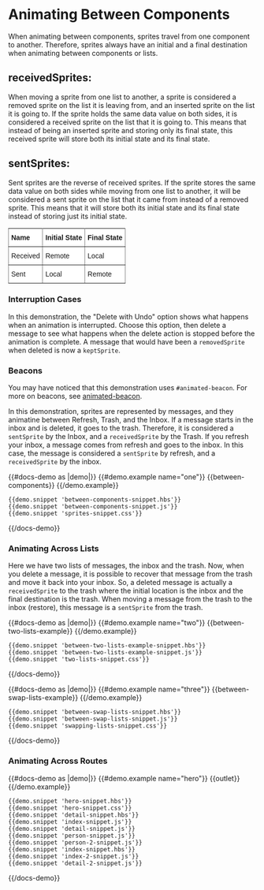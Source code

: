 # Animating Between Components
When animating between components, sprites travel from one component to another. Therefore, sprites always have an initial and a final destination when animating between components or lists. 

## receivedSprites: 
When moving a sprite from one list to another, a sprite is considered a removed sprite on the list it is leaving from, and an inserted sprite on the list it is going to. If the sprite holds the same data value on both sides, it is considered a received sprite on the list that it is going to. This means that instead of being an inserted sprite and storing only its final state, this received sprite will store both its initial state and its final state.
## sentSprites: 
Sent sprites are the reverse of received sprites. If the sprite stores the same data value on both sides while moving from one list to another, it will be considered a sent sprite on the list that it came from instead of a removed sprite. This means that it will store both its initial state and its final state instead of storing just its initial state.


<style type="text/css">
.tg  {border-collapse:collapse;border-spacing:0;}
.tg td{font-family:Arial, sans-serif;font-size:14px;padding:10px 5px;border-style:solid;border-width:1px;overflow:hidden;word-break:normal;border-color:black;}
.tg th{font-family:Arial, sans-serif;font-size:14px;font-weight:normal;padding:10px 5px;border-style:solid;border-width:1px;overflow:hidden;word-break:normal;border-color:black;}
.tg .tg-eh2d{background-color:#ffffff;border-color:inherit;vertical-align:top}
.tg .tg-47u2{font-weight:bold;background-color:#ffffff;border-color:inherit;vertical-align:top;text-align:left}
.tg .tg-7g6k{font-weight:bold;background-color:#ffffff;border-color:inherit;text-align:center;vertical-align:top}
</style>
<table class="tg">
  <tr>
    <th class="tg-47u2">Name</th>
    <th class="tg-7g6k">Initial State</th>
    <th class="tg-47u2">Final State</th>
  </tr>
  <tr>
    <td class="tg-eh2d">Received</td>
    <td class="tg-eh2d">Remote</td>
    <td class="tg-eh2d">Local</td>
  </tr>
  <tr>
    <td class="tg-eh2d">Sent</td>
    <td class="tg-eh2d">Local</td>
    <td class="tg-eh2d">Remote</td>
  </tr>
</table>




### Interruption Cases
In this demonstration, the "Delete with Undo" option shows what happens when an animation is interrupted. Choose this option, then delete a message to see what happens when the delete action is stopped before the animation is complete. A message that would have been a `removedSprite` when deleted is now a `keptSprite`. 

### Beacons
You may have noticed that this demonstration uses `#animated-beacon`. For more on beacons, see [animated-beacon](../docs/api/components/animated-beacon). 


In this demonstration, sprites are represented by messages, and they animatine between Refresh, Trash, and the Inbox. If a message starts in the inbox and is deleted, it goes to the trash. Therefore, it is considered a `sentSprite` by the Inbox, and a `receivedSprite` by the Trash. If you refresh your inbox, a message comes from refresh and goes to the inbox. In this case, the message is considered a `sentSprite` by refresh, and a `receivedSprite` by the inbox. 

{{#docs-demo as |demo|}}
    {{#demo.example name="one"}}
      {{between-components}}
    {{/demo.example}}

    {{demo.snippet 'between-components-snippet.hbs'}}
    {{demo.snippet 'between-components-snippet.js'}}
    {{demo.snippet 'sprites-snippet.css'}}
{{/docs-demo}}

### Animating Across Lists
Here we have two lists of messages, the inbox and the trash. Now, when you delete a message, it is possible to recover that message from the trash and move it back into your inbox. So, a deleted message is actually a `receivedSprite` to the trash where the initial location is the inbox and the final destination is the trash. When moving a message from the trash to the inbox (restore), this message is a `sentSprite` from the trash.


{{#docs-demo as |demo|}}
    {{#demo.example name="two"}}
      {{between-two-lists-example}}
    {{/demo.example}}

    {{demo.snippet 'between-two-lists-example-snippet.hbs'}}
    {{demo.snippet 'between-two-lists-example-snippet.js'}}
    {{demo.snippet 'two-lists-snippet.css'}}
{{/docs-demo}}

{{#docs-demo as |demo|}}
    {{#demo.example name="three"}}
      {{between-swap-lists-example}}
    {{/demo.example}}

    {{demo.snippet 'between-swap-lists-snippet.hbs'}}
    {{demo.snippet 'between-swap-lists-snippet.js'}}
    {{demo.snippet 'swapping-lists-snippet.css'}}
{{/docs-demo}}

### Animating Across Routes


{{#docs-demo as |demo|}}
    {{#demo.example name="hero"}}
      {{outlet}}
    {{/demo.example}}

    {{demo.snippet 'hero-snippet.hbs'}}
    {{demo.snippet 'hero-snippet.css'}}
    {{demo.snippet 'detail-snippet.hbs'}}
    {{demo.snippet 'index-snippet.js'}}
    {{demo.snippet 'detail-snippet.js'}}
    {{demo.snippet 'person-snippet.js'}}
    {{demo.snippet 'person-2-snippet.js'}}
    {{demo.snippet 'index-snippet.hbs'}}
    {{demo.snippet 'index-2-snippet.js'}}
    {{demo.snippet 'detail-2-snippet.js'}}
{{/docs-demo}}
